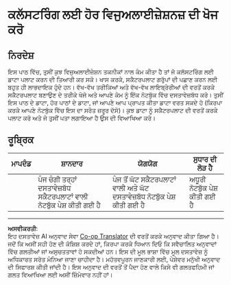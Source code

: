 <!--
CO_OP_TRANSLATOR_METADATA:
{
  "original_hash": "589fa015a5e7d9e67bd629f7d47b53de",
  "translation_date": "2025-08-29T17:16:30+00:00",
  "source_file": "5-Clustering/1-Visualize/assignment.md",
  "language_code": "pa"
}
-->
# ਕਲੱਸਟਰਿੰਗ ਲਈ ਹੋਰ ਵਿਜੁਅਲਾਈਜ਼ੇਸ਼ਨਜ਼ ਦੀ ਖੋਜ ਕਰੋ

## ਨਿਰਦੇਸ਼

ਇਸ ਪਾਠ ਵਿੱਚ, ਤੁਸੀਂ ਕੁਝ ਵਿਜੁਅਲਾਈਜ਼ੇਸ਼ਨ ਤਕਨੀਕਾਂ ਨਾਲ ਕੰਮ ਕੀਤਾ ਹੈ ਤਾਂ ਜੋ ਕਲੱਸਟਰਿੰਗ ਲਈ ਡਾਟਾ ਪਲਾਟ ਕਰਨ ਦੀ ਤਿਆਰੀ ਕਰ ਸਕੋ। ਖਾਸ ਕਰਕੇ, ਸਕੈਟਰਪਲਾਟ ਗਰੁੱਪਾਂ ਦੀ ਪਛਾਣ ਕਰਨ ਲਈ ਬਹੁਤ ਹੀ ਲਾਭਦਾਇਕ ਹੁੰਦੇ ਹਨ। ਵੱਖ-ਵੱਖ ਤਰੀਕਿਆਂ ਅਤੇ ਵੱਖ-ਵੱਖ ਲਾਇਬ੍ਰੇਰੀਆਂ ਦੀ ਵਰਤੋਂ ਕਰਕੇ ਸਕੈਟਰਪਲਾਟ ਬਣਾਉਣ ਦੇ ਤਰੀਕੇ ਖੋਜੋ ਅਤੇ ਆਪਣੇ ਕੰਮ ਨੂੰ ਇੱਕ ਨੋਟਬੁੱਕ ਵਿੱਚ ਦਸਤਾਵੇਜ਼ਬੱਧ ਕਰੋ। ਤੁਸੀਂ ਇਸ ਪਾਠ ਦੇ ਡਾਟਾ, ਹੋਰ ਪਾਠਾਂ ਦੇ ਡਾਟਾ, ਜਾਂ ਆਪਣੇ ਆਪ ਪ੍ਰਾਪਤ ਕੀਤਾ ਡਾਟਾ ਵਰਤ ਸਕਦੇ ਹੋ (ਕਿਰਪਾ ਕਰਕੇ ਆਪਣੇ ਨੋਟਬੁੱਕ ਵਿੱਚ ਇਸ ਦਾ ਸਰੋਤ ਜ਼ਰੂਰ ਦੱਸੋ)। ਕੁਝ ਡਾਟਾ ਨੂੰ ਸਕੈਟਰਪਲਾਟ ਦੀ ਵਰਤੋਂ ਕਰਕੇ ਪਲਾਟ ਕਰੋ ਅਤੇ ਜੋ ਤੁਸੀਂ ਪਤਾ ਲਗਾਇਆ ਹੈ ਉਸ ਦੀ ਵਿਆਖਿਆ ਕਰੋ।

## ਰੂਬ੍ਰਿਕ

| ਮਾਪਦੰਡ | ਸ਼ਾਨਦਾਰ                                                      | ਯੋਗਯੋਗ                                                                                 | ਸੁਧਾਰ ਦੀ ਲੋੜ ਹੈ                   |
| -------- | -------------------------------------------------------------- | ---------------------------------------------------------------------------------------- | ----------------------------------- |
|          | ਪੰਜ ਚੰਗੀ ਤਰ੍ਹਾਂ ਦਸਤਾਵੇਜ਼ਬੱਧ ਸਕੈਟਰਪਲਾਟਾਂ ਵਾਲੀ ਨੋਟਬੁੱਕ ਪੇਸ਼ ਕੀਤੀ ਗਈ ਹੈ | ਪੰਜ ਤੋਂ ਘੱਟ ਸਕੈਟਰਪਲਾਟਾਂ ਵਾਲੀ ਅਤੇ ਘੱਟ ਦਸਤਾਵੇਜ਼ਬੱਧ ਨੋਟਬੁੱਕ ਪੇਸ਼ ਕੀਤੀ ਗਈ ਹੈ | ਅਧੂਰੀ ਨੋਟਬੁੱਕ ਪੇਸ਼ ਕੀਤੀ ਗਈ ਹੈ |

---

**ਅਸਵੀਕਰਤੀ**:  
ਇਹ ਦਸਤਾਵੇਜ਼ AI ਅਨੁਵਾਦ ਸੇਵਾ [Co-op Translator](https://github.com/Azure/co-op-translator) ਦੀ ਵਰਤੋਂ ਕਰਕੇ ਅਨੁਵਾਦ ਕੀਤਾ ਗਿਆ ਹੈ। ਜਦੋਂ ਕਿ ਅਸੀਂ ਸਹੀ ਹੋਣ ਦੀ ਕੋਸ਼ਿਸ਼ ਕਰਦੇ ਹਾਂ, ਕਿਰਪਾ ਕਰਕੇ ਧਿਆਨ ਦਿਓ ਕਿ ਸਵੈਚਾਲਿਤ ਅਨੁਵਾਦਾਂ ਵਿੱਚ ਗਲਤੀਆਂ ਜਾਂ ਅਸੁਚਤਤਾਵਾਂ ਹੋ ਸਕਦੀਆਂ ਹਨ। ਇਸ ਦੀ ਮੂਲ ਭਾਸ਼ਾ ਵਿੱਚ ਮੂਲ ਦਸਤਾਵੇਜ਼ ਨੂੰ ਅਧਿਕਾਰਤ ਸਰੋਤ ਮੰਨਿਆ ਜਾਣਾ ਚਾਹੀਦਾ ਹੈ। ਮਹੱਤਵਪੂਰਨ ਜਾਣਕਾਰੀ ਲਈ, ਪੇਸ਼ੇਵਰ ਮਨੁੱਖੀ ਅਨੁਵਾਦ ਦੀ ਸਿਫਾਰਸ਼ ਕੀਤੀ ਜਾਂਦੀ ਹੈ। ਇਸ ਅਨੁਵਾਦ ਦੀ ਵਰਤੋਂ ਤੋਂ ਪੈਦਾ ਹੋਣ ਵਾਲੇ ਕਿਸੇ ਵੀ ਗਲਤਫਹਿਮੀ ਜਾਂ ਗਲਤ ਵਿਆਖਿਆ ਲਈ ਅਸੀਂ ਜ਼ਿੰਮੇਵਾਰ ਨਹੀਂ ਹਾਂ।